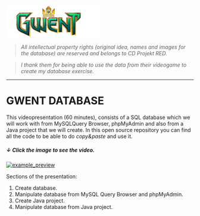 ![](./for_gwent/images-gwent/gwent-logo-little.png)

> _All intellectual property rights (original idea, names and images for the database) are reserved and belongs to CD Projekt RED._

> _I thank them for being able to use the data from their videogame to create my database exercise._  

***

# GWENT DATABASE

This videopresentation (60 minutes), consists of a SQL database which we will work with from MySQLQuery Browser, phpMyAdmin and also from a Java project that we will create. In this open source repository you can find all the code to be able to do _copy&paste_ and use it.

##### ↓ Click the image to see the video.
[![example_preview](https://img.youtube.com/vi/zOr6-xVZ-KU/hqdefault.jpg)](https://www.youtube.com/watch?v=zOr6-xVZ-KU)


Sections of the presentation:
1. Create database.
2. Manipulate database from MySQL Query Browser and phpMyAdmin.
3. Create Java project.
4. Manipulate database from Java project.

